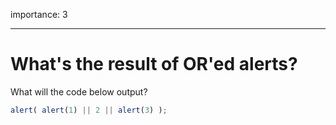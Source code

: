 importance: 3

---

# What's the result of OR'ed alerts?

What will the code below output?

```js
alert( alert(1) || 2 || alert(3) );
```

